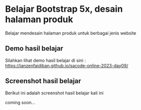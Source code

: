 # Belajar Bootstrap 5x, desain halaman produk

Belajar mendesain halaman produk untuk berbagai jenis website

## Demo hasil belajar 

Silahkan lihat demo hasil belajar di sini : https://janzenfaidiban.github.io/sacode-online-2023-day09/

## Screenshot hasil belajar

Berikut ini adalah screenshot hasil belajar kali ini

coming soon...